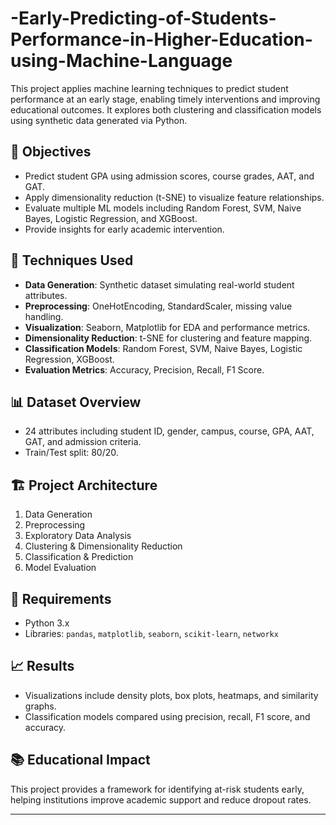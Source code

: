 # -Early-Predicting-of-Students-Performance-in-Higher-Education-using-Machine-Language
This project applies machine learning techniques to predict student performance at an early stage, enabling timely interventions and improving educational outcomes. It explores both clustering and classification models using synthetic data generated via Python.

## 📌 Objectives
- Predict student GPA using admission scores, course grades, AAT, and GAT.
- Apply dimensionality reduction (t-SNE) to visualize feature relationships.
- Evaluate multiple ML models including Random Forest, SVM, Naive Bayes, Logistic Regression, and XGBoost.
- Provide insights for early academic intervention.

## 🧠 Techniques Used
- **Data Generation**: Synthetic dataset simulating real-world student attributes.
- **Preprocessing**: OneHotEncoding, StandardScaler, missing value handling.
- **Visualization**: Seaborn, Matplotlib for EDA and performance metrics.
- **Dimensionality Reduction**: t-SNE for clustering and feature mapping.
- **Classification Models**: Random Forest, SVM, Naive Bayes, Logistic Regression, XGBoost.
- **Evaluation Metrics**: Accuracy, Precision, Recall, F1 Score.

## 📊 Dataset Overview
- 24 attributes including student ID, gender, campus, course, GPA, AAT, GAT, and admission criteria.
- Train/Test split: 80/20.

## 🏗️ Project Architecture
1. Data Generation
2. Preprocessing
3. Exploratory Data Analysis
4. Clustering & Dimensionality Reduction
5. Classification & Prediction
6. Model Evaluation

## 🔧 Requirements
- Python 3.x
- Libraries: `pandas`, `matplotlib`, `seaborn`, `scikit-learn`, `networkx`

## 📈 Results
- Visualizations include density plots, box plots, heatmaps, and similarity graphs.
- Classification models compared using precision, recall, F1 score, and accuracy.

## 📚 Educational Impact
This project provides a framework for identifying at-risk students early, helping institutions improve academic support and reduce dropout rates.

---


